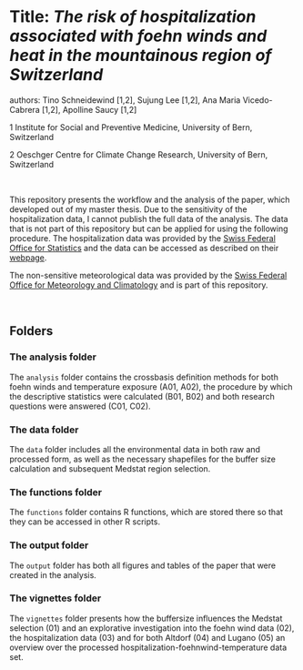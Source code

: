 # Title: *The risk of hospitalization associated with foehn winds and heat in the mountainous region of Switzerland*

authors: Tino Schneidewind [1,2], Sujung Lee [1,2], Ana Maria Vicedo-Cabrera [1,2], Apolline Saucy [1,2]

1 Institute for Social and Preventive Medicine, University of Bern, Switzerland

2 Oeschger Centre for Climate Change Research, University of Bern, Switzerland

<br>


This repository presents the workflow and the analysis of the paper, which developed out of my master thesis. Due to the sensitivity of the hospitalization data, I cannot publish the full data of the analysis. The data that is not part of this repository but can be applied for using the following procedure. The hospitalization data was provided by the [Swiss Federal Office for Statistics](https://www.bfs.admin.ch/bfs/de/home.html) and the data can be accessed as described on their [webpage](https://www.bfs.admin.ch/bfs/de/home/statistiken/gesundheit/erhebungen/ms.html).


The non-sensitive meteorological data was provided by the [Swiss Federal Office for Meteorology and Climatology](https://www.meteoschweiz.admin.ch/#tab=forecast-map) and is part of this repository.

<br>

## Folders

### The analysis folder

The `analysis` folder contains the crossbasis definition methods for both foehn winds and temperature exposure (A01, A02), the procedure by which the descriptive statistics were calculated (B01, B02) and both research questions were answered (C01, C02).


### The data folder

The `data` folder includes all the environmental data in both raw and processed form, as well as the necessary shapefiles for the buffer size calculation and subsequent Medstat region selection.


### The functions folder

The `functions` folder contains R functions, which are stored there so that they can be accessed
in other R scripts.


### The output folder

The `output` folder has both all figures and tables of the paper that were created in the analysis. 


### The vignettes folder

The `vignettes` folder presents how the buffersize influences the Medstat selection (01) and an explorative investigation into the foehn wind data (02), the hospitalization data (03) and for both Altdorf (04) and Lugano (05) an overview over the processed hospitalization-foehnwind-temperature data set.
